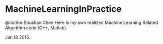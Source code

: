 # MachineLearningInPractice
  @author Shushan Chen
  Here is my own realized Machine Learning Related Algorithm code (C++, Matlab).

  Jan.18 2015.

